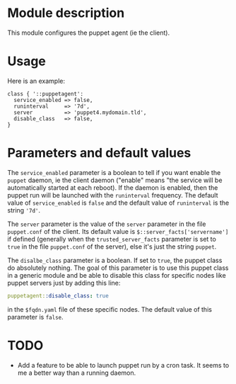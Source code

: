 # Module description

This module configures the puppet agent (ie the client).




# Usage

Here is an example:

```puppet
class { '::puppetagent':
  service_enabled => false,
  runinterval     => '7d',
  server          => 'puppet4.mydomain.tld',
  disable_class   => false,
}
```




# Parameters and default values

The `service_enabled` parameter is a boolean to tell
if you want enable the `puppet` daemon, ie the client
daemon ("enable" means "the service will be automatically
started at each reboot). If the daemon is enabled, then
the puppet run will be launched with the `runinterval`
frequency. The default value of `service_enabled` is
`false` and the default value of `runinterval` is
the string `'7d'`.

The `server` parameter is the value of the `server`
parameter in the file `puppet.conf` of the client.
Its default value is `$::server_facts['servername']`
if defined (generally when the `trusted_server_facts`
parameter is set to `true` in the file `puppet.conf`
of the server), else it's just the string `puppet`.

The `disalbe_class` parameter is a boolean. If set
to `true`, the puppet class do absolutely nothing.
The goal of this parameter is to use this puppet
class in a generic module and be able to disable
this class for specific nodes like puppet servers
just by adding this line:

```yaml
puppetagent::disable_class: true
```

in the `$fqdn.yaml` file of these specific nodes.
The default value of this parameter is `false`.




# TODO

* Add a feature to be able to launch puppet run
by a cron task. It seems to me a better way than
a running daemon.




